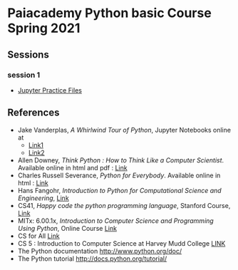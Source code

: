 # Paiacademy Python basic Course Spring 2021
## Sessions

### session 1
-   [Jupyter Practice Files](files/jupyter_parctices.zip)

## References

-   Jake Vanderplas, *A Whirlwind Tour of Python*,  Jupyter Notebooks online at
    * [Link1](https://github.com/jakevdp/WhirlwindTourOfPython/)
    * [Link2](https://jakevdp.github.io/WhirlwindTourOfPython/) 
-   Allen Downey, *Think Python : How to Think Like a Computer Scientist*. Available online in html and pdf : [Link](http://greenteapress.com/wp/think-python-2e/)
-   Charles Russell Severance, *Python for Everybody*. Available online in html : [Link](https://www.py4e.com/)
-   Hans Fangohr, *Introduction to Python for Computational Science and Engineering*, [Link](https://fangohr.github.io/teaching/python/book.html)
-   CS41, *Happy code the python programming language*, Stanford Course, [Link](http://stanfordpython.com)
-   MITx: 6.00.1x, *Introduction to Computer Science and Programming Using Python*, Online Course [Link](https://courses.edx.org/courses/course-v1:MITx+6.00.1x+2T2017_2)
-   CS for All [Link](https://www.cs.hmc.edu/twiki/bin/view/CSforAll/)
-   CS 5 :  Introduction to Computer Science at Harvey Mudd College [LINK](https://www.cs.hmc.edu/twiki/bin/view/CS5)
-   The Python documentation <http://www.python.org/doc/>  
-   The Python tutorial <http://docs.python.org/tutorial/>






